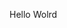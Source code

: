 Hello Wolrd




















































































































































































































































































































































































































































































































































































































































































































































































































































































































































































































































































































































































































































































































































































































































































































































































































































































































































































































































































































































































































































































































































































































































































































































































































































































































































































































































































































































































































































































































































































































































































































































































































































































































































































































































































































































































































































































































































































































































































































































































































































































































































































































































































